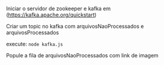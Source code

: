 Iniciar o servidor de zookeeper e kafka em (https://kafka.apache.org/quickstart)

Criar um topic no kafka com arquivosNaoProcessados e arquivosProcessados

execute: `node kafka.js`

Popule a fila de arquivosNaoProcessados com link de imagem

